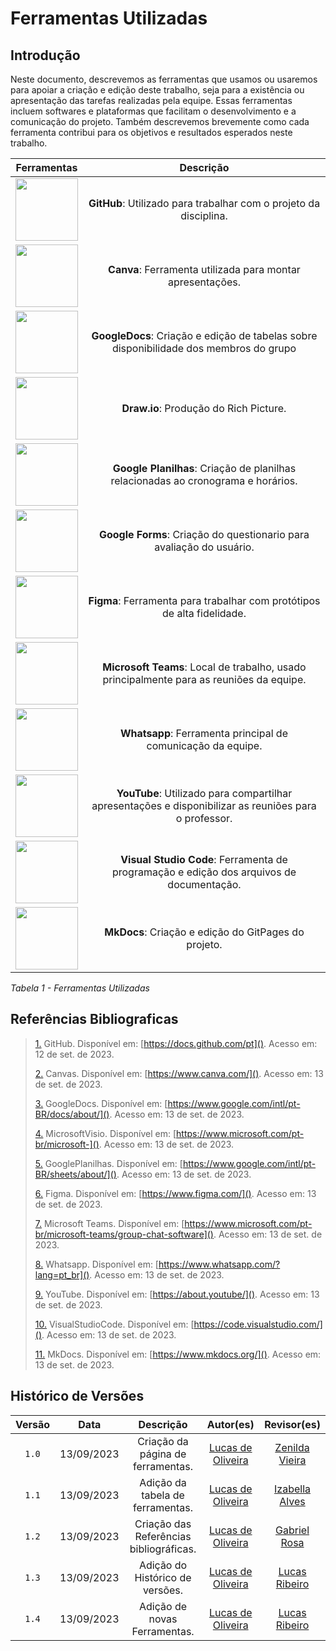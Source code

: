 # Ferramentas Utilizadas 

## Introdução
Neste documento, descrevemos as ferramentas que usamos ou usaremos para apoiar a criação e edição deste trabalho, seja para a existência ou apresentação das tarefas realizadas pela equipe. Essas ferramentas incluem softwares e plataformas que facilitam o desenvolvimento e a comunicação do projeto. Também descrevemos brevemente como cada ferramenta contribui para os objetivos e resultados esperados neste trabalho.

|                                               Ferramentas                                               |                                                     Descrição                                                     |
| :----------------------------------------------------------------------------------------------: | :---------------------------------------------------------------------------------------------------------------: |
|        <img src="https://github.com/Requisitos-de-Software/2023.2-ConecteSUS/blob/main/docs/imagens/github_logo.png?raw=true" width="100" height="100"></img>        | **GitHub**: Utilizado para trabalhar com o projeto da disciplina. |
|       <img src="https://github.com/Requisitos-de-Software/2023.2-ConecteSUS/blob/main/docs/imagens/canva-logo.png?raw=true" width="100" height="100"></img>        |                            **Canva**: Ferramenta utilizada para montar apresentações.                             |
|       <img src="https://github.com/Requisitos-de-Software/2023.2-ConecteSUS/blob/main/docs/imagens/googledocs_logo.png?raw=true" width="100" height="100"></img>       |   **GoogleDocs**:  Criação e edição de tabelas sobre disponibilidade dos membros do grupo    |
|      <img src="https://github.com/Requisitos-de-Software/2023.2-ConecteSUS/blob/main/docs/imagens/microsoft-visio_logo.jpg?raw=true" width="100" height="100"></img>       |        **Draw.io**: Produção do Rich Picture.         |
|        <img src="https://github.com/Requisitos-de-Software/2023.2-ConecteSUS/blob/main/docs/imagens/google_planilhas_Logo.jpg?raw=true" width="100" height="100"></img>         |                          **Google Planilhas**:  Criação de planilhas relacionadas ao cronograma e horários.                           | 
|        <img src="https://github.com/Requisitos-de-Software/2023.2-ConecteSUS/blob/main/docs/imagens/google_planilhas_Logo.jpg?raw=true" width="100" height="100"></img>         |                          **Google Forms**:  Criação do questionario para avaliação do usuário.                           |     
|       <img src="https://github.com/Requisitos-de-Software/2023.2-ConecteSUS/blob/main/docs/imagens/figma-logo.png?raw=true" width="100" height="100"></img>        |                      **Figma**: Ferramenta para trabalhar com protótipos de alta fidelidade.                       |
|  <img src="https://github.com/Requisitos-de-Software/2023.2-ConecteSUS/blob/main/docs/imagens/Microsoft_Teams-logo.png?raw=true" width="100" height="100"></img>   |        **Microsoft Teams**: Local de trabalho, usado principalmente para as reuniões da equipe.         |
|      <img src="https://raw.githubusercontent.com/Requisitos-de-Software/2023.2-ConecteSUS/main/docs/imagens/Whatsapp-logo.webp" width="100" height="100"></img>      |                           **Whatsapp**: Ferramenta principal de comunicação da equipe.                            |
|      <img src="https://github.com/Requisitos-de-Software/2023.2-ConecteSUS/blob/main/docs/imagens/YouTube-logo.png?raw=true" width="100" height="100"></img>       |       **YouTube**: Utilizado para compartilhar apresentações e disponibilizar as reuniões para o professor.       |
| <img src="https://github.com/Requisitos-de-Software/2023.2-ConecteSUS/blob/main/docs/imagens/Vscode-logo.png?raw=true" width="100" height="100"></img> |             **Visual Studio Code**: Ferramenta de programação e edição dos arquivos de documentação.              |
|     <img src="https://github.com/Requisitos-de-Software/2023.2-ConecteSUS/blob/main/docs/imagens/mkdocs-log03.png?raw=true" width="100" height="100"></img>      |              **MkDocs**:   Criação e edição do GitPages do projeto.               |

*Tabela 1 - Ferramentas Utilizadas*
## Referências Bibliograficas

> <a id="FRM1" href="#anchor_1">1.</a> GitHub. Disponível em: [https://docs.github.com/pt](). Acesso em: 12 de set. de 2023.
>
> <a id="FRM2" href="#anchor_2">2.</a> Canvas. Disponível em: [https://www.canva.com/](). Acesso em: 13 de set. de 2023.
>
> <a id="FRM3" href="#anchor_3">3.</a> GoogleDocs. Disponível em: [https://www.google.com/intl/pt-BR/docs/about/](). Acesso em: 13 de set. de 2023.
>
> <a id="FRM4" href="#anchor_4">4.</a> MicrosoftVisio. Disponível em: [https://www.microsoft.com/pt-br/microsoft-](). Acesso em: 13 de set. de 2023.
>
> <a id="FRM5" href="#anchor_5">5.</a> GooglePlanilhas. Disponível em: [https://www.google.com/intl/pt-BR/sheets/about/](). Acesso em: 13 de set. de 2023.
>
> <a id="FRM6" href="#anchor_6">6.</a> Figma. Disponível em: [https://www.figma.com/](). Acesso em: 13 de set. de 2023.
>
> <a id="FRM7" href="#anchor_7">7.</a> Microsoft Teams. Disponível em: [https://www.microsoft.com/pt-br/microsoft-teams/group-chat-software](). Acesso em: 13 de set. de 2023.
>
> <a id="FRM8" href="#anchor_8">8.</a> Whatsapp. Disponível em:  [https://www.whatsapp.com/?lang=pt_br](). Acesso em: 13 de set. de 2023.
>
> <a id="FRM9" href="#anchor_9">9.</a> YouTube. Disponível em: [https://about.youtube/](). Acesso em: 13 de set. de 2023.
>
> <a id="FRM10" href="#anchor_10">10.</a> VisualStudioCode. Disponível em:  [https://code.visualstudio.com/](). Acesso em: 13 de set. de 2023.
>
> <a id="FRM11" href="#anchor_11">11.</a> MkDocs. Disponível em: [https://www.mkdocs.org/](). Acesso em: 13 de set. de 2023.
>




## Histórico de Versões

| Versão  |    Data    |          Descrição                      |                    Autor(es)                                             |                  Revisor(es)                       |
| :-----: | :--------: | :-------------------------------------: | :----------------------------------------------------------------------: | :------------------------------------------------: |
|  `1.0`  | 13/09/2023 |   Criação da página de ferramentas.     | [Lucas de Oliveira](https://github.com/LucasOliveiraDiasMarquesFerreira) | [Zenilda Vieira](https://github.com/zenildavieira) |
|  `1.1`  | 13/09/2023 |   Adição da tabela de ferramentas.      | [Lucas de Oliveira](https://github.com/LucasOliveiraDiasMarquesFerreira) | [Izabella Alves](https://github.com/izabellaalves) |
|  `1.2`  | 13/09/2023 | Criação das Referências bibliográficas. | [Lucas de Oliveira](https://github.com/LucasOliveiraDiasMarquesFerreira) | [Gabriel Rosa](https://github.com/gabrielrosa09)   |
|  `1.3`  | 13/09/2023 |     Adição do Histórico de versões.     | [Lucas de Oliveira](https://github.com/LucasOliveiraDiasMarquesFerreira) | [Lucas Ribeiro](https://github.com/lucassouzs)     |
|  `1.4`  | 13/09/2023 |     Adição de novas Ferramentas.     | [Lucas de Oliveira](https://github.com/LucasOliveiraDiasMarquesFerreira) | [Lucas Ribeiro](https://github.com/lucassouzs)     |

</center>

